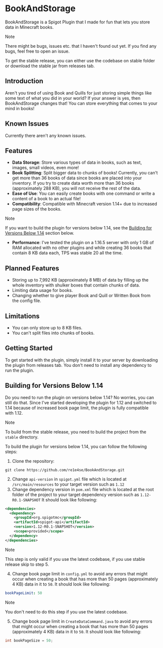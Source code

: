 # BookAndStorage
BookAndStorage is a Spigot Plugin that I made for fun that lets you store data in Minecraft books.
> [!NOTE]
> There might be bugs, issues etc. that I haven't found out yet. If you find any bugs, feel free to open an issue.
> 
> To get the stable release, you can either use the codebase on stable folder or download the stable jar from releases tab.

## Introduction
Aren't you tired of using Book and Quills for just storing simple things like some text of what you did in your world? If your answer is yes, then BookAndStorage changes that! You can store everything that comes to your mind in books!

## Known Issues
Currently there aren't any known issues.

## Features
- **Data Storage**: Store various types of data in books, such as text, images, small videos, even more!
- **Book Splitting**: Split bigger data to chunks of books! Currently, you can't get more than 36 books of data since books are placed into your inventory. If you try to create data worth more than 36 books (approximately 288 KB), you will not receive the rest of the data.
- **Ease of Use**: You can easily create books with one command or write a content of a book to an actual file!
- **Compatibility**: Compatible with Minecraft version 1.14+ due to increased page sizes of the books.
> [!NOTE]
> If you want to build the plugin for versions below 1.14, see the [Building for Versions Below 1.14](#building-for-versions-below-114) section below.
- **Performance**: I've tested the plugin on a 1.16.5 server with only 1 GB of RAM allocated with no other plugins and while creating 36 books that contain 8 KB data each, TPS was stable 20 all the time.

## Planned Features
- Storing up to 7,992 KB (approximately 8 MB) of data by filling up the whole inventory with shulker boxes that contain chunks of data.
- Limiting data usage for books.
- Changing whether to give player Book and Quill or Written Book from the config file.

## Limitations
- You can only store up to 8 KB files.
- You can't split files into chunks of books.

## Getting Started
To get started with the plugin, simply install it to your server by downloading the plugin from releases tab. You don't need to install any dependency to run the plugin.

## Building for Versions Below 1.14
Do you need to run the plugin on versions below 1.14? No worries, you can still do that. Since I've started developing the plugin for 1.12 and switched to 1.14 because of increased book page limit, the plugin is fully compatible with 1.12.
> [!NOTE]
> To build from the stable release, you need to build the project from the `stable` directory.

To build the plugin for versions below 1.14, you can follow the following steps:
1. Clone the repository:
```
git clone https://github.com/re1e4se/BookAndStorage.git
```
2. Change `api-version` in `spigot.yml` file which is located at `/src/main/resources` to your target version such as `1.12`
3. Change dependency version in `pom.xml` file which is located at the root folder of the project to your target dependency version such as `1.12-R0.1-SNAPSHOT` It should look like following:
```xml
<dependencies>
  <dependency>
    <groupId>org.spigotmc</groupId>
    <artifactId>spigot-api</artifactId>
    <version>1.12-R0.1-SNAPSHOT</version>
    <scope>provided</scope>
  </dependency>
</dependencies>
```
> [!NOTE]
> This step is only valid if you use the latest codebase, if you use stable release skip to step 5.
4. Change book page limit in `config.yml` to avoid any errors that might occur when creating a book that has more than 50 pages (approximately 4 KB) data in it to `50`. It should look like following:
```yml
bookPageLimit: 50
```
> [!NOTE]
> You don't need to do this step if you use the latest codebase.
5. Change book page limit in `CreateDataCommand.java` to avoid any errors that might occur when creating a book that has more than 50 pages (approximately 4 KB) data in it to `50`. It should look like following:
```java
int bookPageSize = 50;
```
